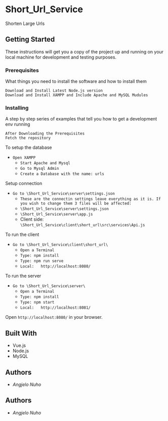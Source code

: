# Short_Url_Service
 Shorten Large Urls

## Getting Started
These instructions will get you a copy of the project up and running on your local machine for development and testing purposes.

### Prerequisites
What things you need to install the software and how to install them

`Download and Install Latest Node.js version`  
`Download and Install XAMPP and Include Apache and MySQL Mudules`

### Installing
A step by step series of examples that tell you how to get a development env running

`After Downloading the Prerequisites`  
`Fetch the repository`   

To setup the database
* `Open XAMPP`
  * `Start Apache and Mysql`
  * `Go to Mysql Admin`
  * `Create a Database with the name: urls`  
  
Setup connection
* `Go to \Short_Url_Service\server\settings.json`
  * `These are the connectin settings leave everything as it is. If you wish to change them 3 files will be affected:`
  * `\Short_Url_Service\server\settings.json`
  * `\Short_Url_Service\server\app.js`
  * Client side: `\Short_Url_Service\client\short_url\src\services\Api.js`
  
  
To run the client
* `Go to \Short_Url_Service\client\short_url\`
  * `Open a Terminal`
  * `Type: npm install`
  * `Type: npm run serve`
  * `Local:   http://localhost:8080/`

To run the server
* `Go to \Short_Url_Service\server\`
  * `Open a Terminal`
  * `Type: npm install`
  * `Type: npm start` 
  * `Local:   http://localhost:8081/`

Open `http://localhost:8080/` in your browser.

## Built With

* Vue.js
* Node.js
* MySQL

## Authors
* *Angjelo Nuho*


## Authors
* *Angjelo Nuho*
